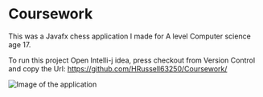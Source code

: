 # Coursework

This was a Javafx chess application I made for A level Computer science age 17. 


To run this project
Open Intelli-j idea, press checkout from Version Control and copy the Url:
https://github.com/HRussell63250/Coursework/

![Image of the application](https://i.imgur.com/ax2Uc3D.png)

